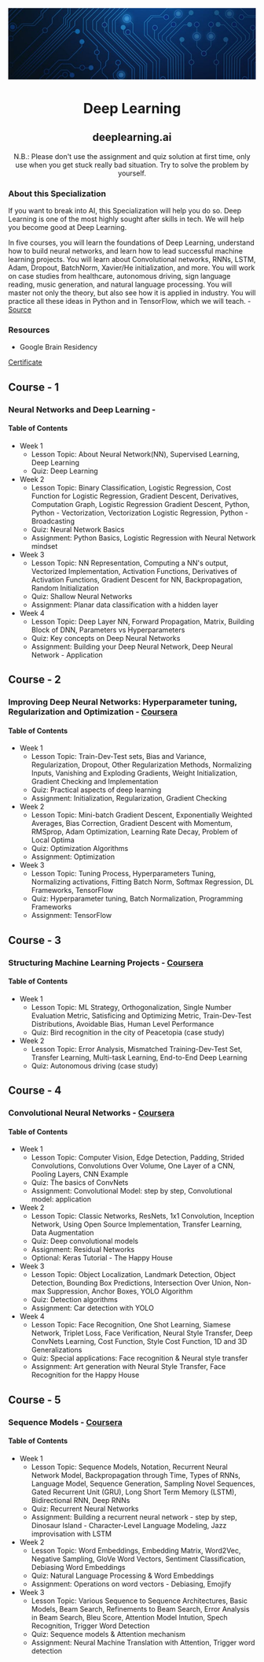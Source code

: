 <div align="center">
    <img src="./background.jpg">
    <h1>Deep Learning</h1>
    <h2>deeplearning.ai</h2>
    <p>N.B.: Please don't use the assignment and quiz solution at first time, only use when you get stuck really bad situation. Try to solve the problem by yourself.</p>
</div>


### About this Specialization
<p>If you want to break into AI, this Specialization will help you do so. Deep Learning is one of the most highly sought after skills in tech. We will help you become good at Deep Learning.<br/>

In five courses, you will learn the foundations of Deep Learning, understand how to build neural networks, and learn how to lead successful machine learning projects. You will learn about Convolutional networks, RNNs, LSTM, Adam, Dropout, BatchNorm, Xavier/He initialization, and more. You will work on case studies from healthcare, autonomous driving, sign language reading, music generation, and natural language processing. You will master not only the theory, but also see how it is applied in industry. You will practice all these ideas in Python and in TensorFlow, which we will teach.  - <a href="https://www.coursera.org/specializations/deep-learning">Source</a></p>


### Resources
- Google Brain Residency

[Certificate](https://www.coursera.org/account/accomplishments/specialization/certificate/QYTQZK3LUZ3H)


## Course - 1
### Neural Networks and Deep Learning -

#### Table of Contents
* Week 1
    * Lesson Topic: About Neural Network(NN), Supervised Learning, Deep Learning
    * Quiz: Deep Learning
* Week 2
    * Lesson Topic: Binary Classification, Logistic Regression, Cost Function for Logistic Regression, Gradient Descent, Derivatives, Computation Graph, Logistic Regression Gradient Descent, Python, Python - Vectorization, Vectorization Logistic Regression, Python - Broadcasting
    * Quiz: Neural Network Basics
    * Assignment: Python Basics, Logistic Regression with Neural Network mindset
* Week 3
    * Lesson Topic: NN Representation, Computing a NN's output, Vectorized Implementation, Activation Functions, Derivatives of Activation Functions, Gradient Descent for NN, Backpropagation, Random Initialization
    * Quiz: Shallow Neural Networks
    * Assignment: Planar data classification with a hidden layer
* Week 4
    * Lesson Topic: Deep Layer NN, Forward Propagation, Matrix, Building Block of DNN, Parameters vs Hyperparameters
    * Quiz: Key concepts on Deep Neural Networks
    * Assignment: Building your Deep Neural Network, Deep Neural Network - Application



## Course - 2
### Improving Deep Neural Networks: Hyperparameter tuning, Regularization and Optimization - [Coursera](https://www.coursera.org/learn/deep-neural-network)

#### Table of Contents
* Week 1
    * Lesson Topic: Train-Dev-Test sets, Bias and Variance, Regularization, Dropout, Other Regularization Methods, Normalizing Inputs, Vanishing and Exploding Gradients, Weight Initialization, Gradient Checking and Implementation
    * Quiz: Practical aspects of deep learning
    * Assignment: Initialization, Regularization, Gradient Checking
* Week 2
    * Lesson Topic: Mini-batch Gradient Descent, Exponentially Weighted Averages, Bias Correction, Gradient Descent with Momentum, RMSprop, Adam Optimization, Learning Rate Decay, Problem of Local Optima
    * Quiz: Optimization Algorithms
    * Assignment: Optimization
* Week 3
    * Lesson Topic: Tuning Process, Hyperparameters Tuning, Normalizing activations, Fitting Batch Norm, Softmax Regression, DL Frameworks, TensorFlow
    * Quiz: Hyperparameter tuning, Batch Normalization, Programming Frameworks
    * Assignment: TensorFlow



## Course - 3
### Structuring Machine Learning Projects - [Coursera](https://www.coursera.org/learn/machine-learning-projects)
#### Table of Contents
* Week 1
    * Lesson Topic: ML Strategy, Orthogonalization, Single Number Evaluation Metric, Satisficing and Optimizing Metric, Train-Dev-Test Distributions, Avoidable Bias, Human Level Performance
    * Quiz: Bird recognition in the city of Peacetopia (case study)
* Week 2
    * Lesson Topic: Error Analysis, Mismatched Training-Dev-Test Set, Transfer Learning, Multi-task Learning, End-to-End Deep Learning
    * Quiz: Autonomous driving (case study)



## Course - 4
### Convolutional Neural Networks - [Coursera](https://www.coursera.org/learn/convolutional-neural-networks)

#### Table of Contents
* Week 1
    * Lesson Topic: Computer Vision, Edge Detection, Padding, Strided Convolutions, Convolutions Over Volume, One Layer of a CNN, Pooling Layers, CNN Example
    * Quiz: The basics of ConvNets
    * Assignment: Convolutional Model: step by step, Convolutional model: application
* Week 2
    * Lesson Topic: Classic Networks, ResNets, 1x1 Convolution, Inception Network, Using Open Source Implementation, Transfer Learning, Data Augmentation
    * Quiz: Deep convolutional models
    * Assignment: Residual Networks
    * Optional: Keras Tutorial - The Happy House
* Week 3
    * Lesson Topic: Object Localization, Landmark Detection, Object Detection, Bounding Box Predictions, Intersection Over Union, Non-max Suppression, Anchor Boxes, YOLO Algorithm
    * Quiz: Detection algorithms
    * Assignment: Car detection with YOLO
* Week 4
    * Lesson Topic: Face Recognition, One Shot Learning, Siamese Network, Triplet Loss, Face Verification, Neural Style Transfer, Deep ConvNets Learning, Cost Function, Style Cost Function, 1D and 3D Generalizations
    * Quiz: Special applications: Face recognition & Neural style transfer
    * Assignment: Art generation with Neural Style Transfer, Face Recognition for the Happy House



## Course - 5
### Sequence Models - [Coursera](https://www.coursera.org/learn/nlp-sequence-models)

#### Table of Contents
* Week 1
    * Lesson Topic: Sequence Models, Notation, Recurrent Neural Network Model, Backpropagation through Time, Types of RNNs, Language Model, Sequence Generation, Sampling Novel Sequences, Gated Recurrent Unit (GRU), Long Short Term Memory (LSTM), Bidirectional RNN, Deep RNNs
    * Quiz: Recurrent Neural Networks
    * Assignment: Building a recurrent neural network - step by step, Dinosaur Island - Character-Level Language Modeling, Jazz improvisation with LSTM
* Week 2
    * Lesson Topic: Word Embeddings, Embedding Matrix, Word2Vec, Negative Sampling, GloVe Word Vectors, Sentiment Classification, Debiasing Word Embeddings
    * Quiz: Natural Language Processing & Word Embeddings
    * Assignment: Operations on word vectors - Debiasing, Emojify
* Week 3
    * Lesson Topic: Various Sequence to Sequence Architectures, Basic Models, Beam Search, Refinements to Beam Search, Error Analysis in Beam Search, Bleu Score, Attention Model Intution, Spech Recognition, Trigger Word Detection
    * Quiz: Sequence models & Attention mechanism
    * Assignment: Neural Machine Translation with Attention, Trigger word detection
